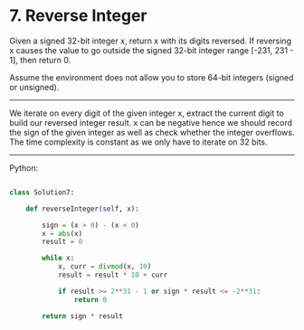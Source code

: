 # 7. Reverse Integer

Given a signed 32-bit integer x, return x with its digits reversed. If
reversing x causes the value to go outside the signed 32-bit integer range
[-231, 231 - 1], then return 0.

Assume the environment does not allow you to store 64-bit integers (signed or
unsigned).

---

We iterate on every digit of the given integer x, extract the current digit to
build our reversed integer result. x can be negative hence we should record the
sign of the given integer as well as check whether the integer overflows. The
time complexity is constant as we only have to iterate on 32 bits.

---

Python:

```python

class Solution7:

    def reverseInteger(self, x):

        sign = (x > 0) - (x < 0)
        x = abs(x)
        result = 0

        while x:
            x, curr = divmod(x, 10)
            result = result * 10 + curr

            if result >= 2**31 - 1 or sign * result <= -2**31:
                return 0

        return sign * result
```

